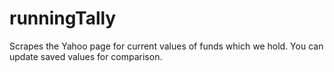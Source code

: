 # runningTally
Scrapes the Yahoo page for current values of funds which we hold.  You can update saved values for comparison.
